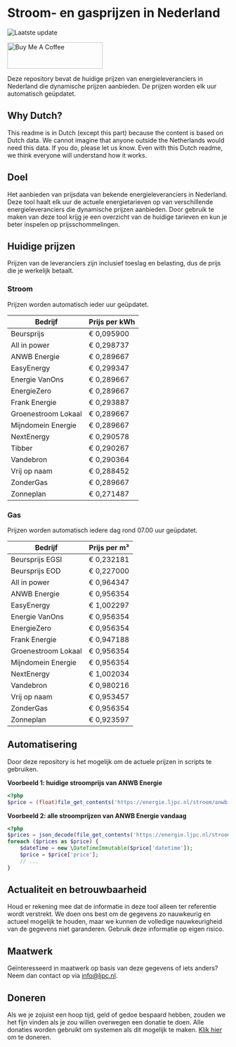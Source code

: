 # Stroom- en gasprijzen in Nederland

![Laatste update](https://img.shields.io/badge/laatste%20update-2023--06--02%2008%3A00%20CET-brightgreen)

<a href="https://www.buymeacoffee.com/Lars-" target="_blank"><img src="https://cdn.buymeacoffee.com/buttons/v2/default-orange.png" alt="Buy Me A Coffee" height="60" style="height: 60px !important;width: 217px !important;" ></a>

Deze repository bevat de huidige prijzen van energieleveranciers in Nederland die dynamische prijzen aanbieden. De prijzen worden elk uur automatisch geüpdatet.

## Why Dutch?

This readme is in Dutch (except this part) because the content is based on Dutch data. We cannot imagine that anyone outside the Netherlands would need this data. If you do, please let us know. Even with this Dutch readme, we think
everyone will understand how it works.

## Doel

Het aanbieden van prijsdata van bekende energieleveranciers in Nederland. Deze tool haalt elk uur de actuele energietarieven op van verschillende energieleveranciers die dynamische prijzen aanbieden. Door gebruik te maken van deze tool
krijg je een overzicht van de huidige tarieven en kun je beter inspelen op prijsschommelingen.

## Huidige prijzen

Prijzen van de leveranciers zijn inclusief toeslag en belasting, dus de prijs die je werkelijk betaalt.

### Stroom

Prijzen worden automatisch ieder uur geüpdatet.

 Bedrijf | Prijs per kWh 
---------|---------------
Beursprijs | € 0,095900
All in power | € 0,298737
ANWB Energie | € 0,289667
EasyEnergy | € 0,299347
Energie VanOns | € 0,289667
EnergieZero | € 0,289667
Frank Energie | € 0,293887
Groenestroom Lokaal | € 0,289667
Mijndomein Energie | € 0,289667
NextEnergy | € 0,290578
Tibber | € 0,290267
Vandebron | € 0,290364
Vrij op naam | € 0,288452
ZonderGas | € 0,289667
Zonneplan | € 0,271487


### Gas

Prijzen worden automatisch iedere dag rond 07.00 uur geüpdatet.

 Bedrijf | Prijs per m³ 
---------|--------------
Beursprijs EGSI | € 0,232181
Beursprijs EOD | € 0,227000
All in power | € 0,964347
ANWB Energie | € 0,956354
EasyEnergy | € 1,002297
Energie VanOns | € 0,956354
EnergieZero | € 0,956354
Frank Energie | € 0,947188
Groenestroom Lokaal | € 0,956354
Mijndomein Energie | € 0,956354
NextEnergy | € 1,002034
Vandebron | € 0,980216
Vrij op naam | € 0,953457
ZonderGas | € 0,956354
Zonneplan | € 0,923597


## Automatisering

Door deze repository is het mogelijk om de actuele prijzen in scripts te gebruiken.

**Voorbeeld 1: huidige stroomprijs van ANWB Energie**

```php
<?php
$price = (float)file_get_contents('https://energie.ljpc.nl/stroom/anwb-energie-nu.txt');

```

**Voorbeeld 2: alle stroomprijzen van ANWB Energie vandaag**

```php
<?php
$prices = json_decode(file_get_contents('https://energie.ljpc.nl/stroom/all-in-power-vandaag.json'),true);
foreach ($prices as $price) {
    $dateTime = new \DateTimeImmutable($price['datetime']);
    $price = $price['price'];
    // ...
}
```

## Actualiteit en betrouwbaarheid

Houd er rekening mee dat de informatie in deze tool alleen ter referentie wordt verstrekt. We doen ons best om de gegevens zo nauwkeurig en actueel mogelijk te houden, maar we kunnen de volledige nauwkeurigheid van de gegevens niet
garanderen. Gebruik deze informatie op eigen risico.

## Maatwerk

Geïnteresseerd in maatwerk op basis van deze gegevens of iets anders? Neem dan contact op
via [info@ljpc.nl](mailto:info@ljpc.nl?subject=Energie%20prijzen).

## Doneren

Als we je zojuist een hoop tijd, geld of gedoe bespaard hebben, zouden we het fijn vinden als je zou willen overwegen een
donatie te doen. Alle donaties worden gebruikt om systemen als dit mogelijk te
maken. [Klik hier](https://www.buymeacoffee.com/Lars-) om te doneren.
